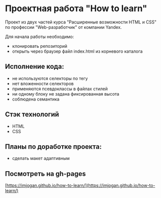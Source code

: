 # Проектная работа "How to learn"

Проект из двух частей курса "Расширенные возможности HTML и CSS" по профессии "Web-разработчик" от компании Yandex.

Для начала работы необходимо:
* клонировать репозиторий
* открыть через браузер файл index.html из корневого каталога

## Исполнение кода:

* не используются селекторы по тегу
* нет вложенности селекторов
* применяются псевдоклассы в файлах стилей
* ни одному блоку не задана фиксированная высота
* соблюдена семантика

## Стэк технологий

* HTML
* CSS

## Планы по доработке проекта:

* сделать макет адаптивным

## Посмотреть на gh-pages

[https://imjogan.github.io/how-to-learn/](https://imjogan.github.io/how-to-learn/)
